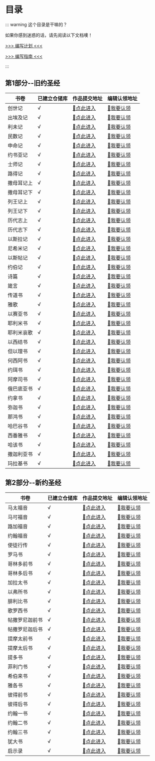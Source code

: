 
# 目录

::: warning 这个目录是干嘛的？

如果你感到迷惑的话，请先阅读以下文档噢！

  [>>> 编写计划 <<<](/plan/) 

  [>>> 编写指南 <<<](/plan/guide.md) 

:::

## 第1部分--旧约圣经


| 书卷     | 已建立仓储库 | 作品提交地址     | 编辑认领地址 |
| -------- | ------------ | -------- | -------- |
| 创世记 |√| [📁点此进入](https://github.com/wangxinleo/knowledge-framework-for-bible/tree/master/旧约圣经/创世记) | [🙋我要认领](https://github.com/wangxinleo/knowledge-framework-for-bible/issues/I29RO6) |
| 出埃及记 | √ | [📁点此进入](https://github.com/wangxinleo/knowledge-framework-for-bible/tree/master/旧约圣经/出埃及记) | [🙋我要认领](https://github.com/wangxinleo/knowledge-framework-for-bible/issues/I2A0KV) |
| 利未记 | √ | [📁点此进入](https://github.com/wangxinleo/knowledge-framework-for-bible/tree/master/旧约圣经/利未记) | [🙋我要认领](https://github.com/wangxinleo/knowledge-framework-for-bible/issues/I2A0L3) |
| 民数记 | √ | [📁点此进入](https://github.com/wangxinleo/knowledge-framework-for-bible/tree/master/旧约圣经/民数记) | [🙋我要认领](https://github.com/wangxinleo/knowledge-framework-for-bible/issues/I2A0L6) |
| 申命记 | √ | [📁点此进入](https://github.com/wangxinleo/knowledge-framework-for-bible/tree/master/旧约圣经/申命记) | [🙋我要认领](https://github.com/wangxinleo/knowledge-framework-for-bible/issues/I2A0LA) |
| 约书亚记 | √ | [📁点此进入](https://github.com/wangxinleo/knowledge-framework-for-bible/tree/master/旧约圣经/约书亚记) | [🙋我要认领]() |
| 士师记 | √ | [📁点此进入](https://github.com/wangxinleo/knowledge-framework-for-bible/tree/master/旧约圣经/士师记) | [🙋我要认领]() |
| 路得记 | √ | [📁点此进入](https://github.com/wangxinleo/knowledge-framework-for-bible/tree/master/旧约圣经/路得记) | [🙋我要认领]() |
| 撒母耳记上 | √ | [📁点此进入](https://github.com/wangxinleo/knowledge-framework-for-bible/tree/master/旧约圣经/撒母耳记上) | [🙋我要认领]() |
| 撒母耳记下 | √ | [📁点此进入](https://github.com/wangxinleo/knowledge-framework-for-bible/tree/master/旧约圣经/撒母耳记下) | [🙋我要认领]() |
| 列王记上 | √ | [📁点此进入](https://github.com/wangxinleo/knowledge-framework-for-bible/tree/master/旧约圣经/列王记上) | [🙋我要认领]() |
| 列王记下 | √ | [📁点此进入](https://github.com/wangxinleo/knowledge-framework-for-bible/tree/master/旧约圣经/列王记下) | [🙋我要认领]() |
| 历代志上 | √ | [📁点此进入](https://github.com/wangxinleo/knowledge-framework-for-bible/tree/master/旧约圣经/历代志上) | [🙋我要认领]() |
| 历代志下 | √            | [📁点此进入](https://github.com/wangxinleo/knowledge-framework-for-bible/tree/master/旧约圣经/历代志下) | [🙋我要认领]() |
| 以斯拉记 | √ | [📁点此进入](https://github.com/wangxinleo/knowledge-framework-for-bible/tree/master/旧约圣经/以斯拉记) | [🙋我要认领]() |
| 尼希米记 | √ | [📁点此进入](https://github.com/wangxinleo/knowledge-framework-for-bible/tree/master/旧约圣经/尼希米记) | [🙋我要认领]() |
| 以斯帖记 | √ | [📁点此进入](https://github.com/wangxinleo/knowledge-framework-for-bible/tree/master/旧约圣经/以斯帖记) | [🙋我要认领]() |
| 约伯记 | √ | [📁点此进入](https://github.com/wangxinleo/knowledge-framework-for-bible/tree/master/旧约圣经/约伯记) | [🙋我要认领]() |
| 诗篇 | √            | [📁点此进入](https://github.com/wangxinleo/knowledge-framework-for-bible/tree/master/旧约圣经/诗篇) | [🙋我要认领]() |
| 箴言 | √ | [📁点此进入](https://github.com/wangxinleo/knowledge-framework-for-bible/tree/master/旧约圣经/箴言) | [🙋我要认领]() |
| 传道书 | √ | [📁点此进入](https://github.com/wangxinleo/knowledge-framework-for-bible/tree/master/旧约圣经/传道书) | [🙋我要认领]() |
| 雅歌 | √ | [📁点此进入](https://github.com/wangxinleo/knowledge-framework-for-bible/tree/master/旧约圣经/雅歌) | [🙋我要认领]() |
| 以赛亚书 | √ | [📁点此进入](https://github.com/wangxinleo/knowledge-framework-for-bible/tree/master/旧约圣经/以赛亚书) | [🙋我要认领]() |
| 耶利米书 | √ | [📁点此进入](https://github.com/wangxinleo/knowledge-framework-for-bible/tree/master/旧约圣经/耶利米书) | [🙋我要认领]() |
| 耶利米哀歌 | √ | [📁点此进入](https://github.com/wangxinleo/knowledge-framework-for-bible/tree/master/旧约圣经/耶利米哀歌) | [🙋我要认领]() |
| 以西结书 | √ | [📁点此进入](https://github.com/wangxinleo/knowledge-framework-for-bible/tree/master/旧约圣经/以西结书) | [🙋我要认领]() |
| 但以理书 | √ | [📁点此进入](https://github.com/wangxinleo/knowledge-framework-for-bible/tree/master/旧约圣经/但以理书) | [🙋我要认领]() |
| 何西阿书 | √ | [📁点此进入](https://github.com/wangxinleo/knowledge-framework-for-bible/tree/master/旧约圣经/何西阿书) | [🙋我要认领]() |
| 约珥书 | √ | [📁点此进入](https://github.com/wangxinleo/knowledge-framework-for-bible/tree/master/旧约圣经/约珥书) | [🙋我要认领]() |
| 阿摩司书 | √ | [📁点此进入](https://github.com/wangxinleo/knowledge-framework-for-bible/tree/master/旧约圣经/阿摩司书) | [🙋我要认领]() |
| 俄巴底亚书 | √ | [📁点此进入](https://github.com/wangxinleo/knowledge-framework-for-bible/tree/master/旧约圣经/俄巴底亚书) | [🙋我要认领]() |
| 约拿书 | √ | [📁点此进入](https://github.com/wangxinleo/knowledge-framework-for-bible/tree/master/旧约圣经/约拿书) | [🙋我要认领]() |
| 弥迦书 | √ | [📁点此进入](https://github.com/wangxinleo/knowledge-framework-for-bible/tree/master/旧约圣经/弥迦书) | [🙋我要认领]() |
| 那鸿书 | √ | [📁点此进入](https://github.com/wangxinleo/knowledge-framework-for-bible/tree/master/旧约圣经/那鸿书) | [🙋我要认领]() |
| 哈巴谷书 | √ | [📁点此进入](https://github.com/wangxinleo/knowledge-framework-for-bible/tree/master/旧约圣经/哈巴谷书) | [🙋我要认领]() |
| 西番雅书 | √ | [📁点此进入](https://github.com/wangxinleo/knowledge-framework-for-bible/tree/master/旧约圣经/西番雅书) | [🙋我要认领]() |
| 哈该书 | √ | [📁点此进入](https://github.com/wangxinleo/knowledge-framework-for-bible/tree/master/旧约圣经/哈该书) | [🙋我要认领]() |
| 撒迦利亚书 | √            | [📁点此进入](https://github.com/wangxinleo/knowledge-framework-for-bible/tree/master/旧约圣经/撒迦利亚书) | [🙋我要认领]() |
| 玛拉基书 | √ | [📁点此进入](https://github.com/wangxinleo/knowledge-framework-for-bible/tree/master/旧约圣经/玛拉基书) | [🙋我要认领]() |



## 第2部分--新约圣经
| 书卷           | 已建立仓储库 | 作品提交地址                                                 | 编辑认领地址  |
| -------------- | ------------ | ------------------------------------------------------------ | ------------- |
| 马太福音       | √            | [📁点此进入](https://github.com/wangxinleo/knowledge-framework-for-bible/tree/master/旧约圣经/马太福音) | [🙋我要认领]() |
| 马可福音       | √            | [📁点此进入](https://github.com/wangxinleo/knowledge-framework-for-bible/tree/master/旧约圣经/马可福音) | [🙋我要认领]() |
| 路加福音       | √            | [📁点此进入](https://github.com/wangxinleo/knowledge-framework-for-bible/tree/master/旧约圣经/路加福音) | [🙋我要认领]() |
| 约翰福音       | √            | [📁点此进入](https://github.com/wangxinleo/knowledge-framework-for-bible/tree/master/旧约圣经/约翰福音) | [🙋我要认领]() |
| 使徒行传       | √            | [📁点此进入](https://github.com/wangxinleo/knowledge-framework-for-bible/tree/master/旧约圣经/使徒行传) | [🙋我要认领]() |
| 罗马书         | √            | [📁点此进入](https://github.com/wangxinleo/knowledge-framework-for-bible/tree/master/旧约圣经/罗马书) | [🙋我要认领]() |
| 哥林多前书     | √            | [📁点此进入](https://github.com/wangxinleo/knowledge-framework-for-bible/tree/master/旧约圣经/哥林多前书) | [🙋我要认领]() |
| 哥林多后书     | √            | [📁点此进入](https://github.com/wangxinleo/knowledge-framework-for-bible/tree/master/旧约圣经/哥林多后书) | [🙋我要认领]() |
| 加拉太书       | √            | [📁点此进入](https://github.com/wangxinleo/knowledge-framework-for-bible/tree/master/旧约圣经/加拉太书) | [🙋我要认领]() |
| 以弗所书       | √            | [📁点此进入](https://github.com/wangxinleo/knowledge-framework-for-bible/tree/master/旧约圣经/以弗所书) | [🙋我要认领]() |
| 腓利比书       | √            | [📁点此进入](https://github.com/wangxinleo/knowledge-framework-for-bible/tree/master/旧约圣经/腓利比书) | [🙋我要认领]() |
| 歌罗西书       | √            | [📁点此进入](https://github.com/wangxinleo/knowledge-framework-for-bible/tree/master/旧约圣经/歌罗西书) | [🙋我要认领]() |
| 帖撒罗尼迦前书 | √            | [📁点此进入](https://github.com/wangxinleo/knowledge-framework-for-bible/tree/master/旧约圣经/帖撒罗尼迦前书) | [🙋我要认领]() |
| 帖撒罗尼迦后书 | √            | [📁点此进入](https://github.com/wangxinleo/knowledge-framework-for-bible/tree/master/旧约圣经/帖撒罗尼迦后书) | [🙋我要认领]() |
| 提摩太前书     | √            | [📁点此进入](https://github.com/wangxinleo/knowledge-framework-for-bible/tree/master/旧约圣经/提摩太前书) | [🙋我要认领]() |
| 提摩太后书     | √            | [📁点此进入](https://github.com/wangxinleo/knowledge-framework-for-bible/tree/master/旧约圣经/提摩太后书) | [🙋我要认领]() |
| 提多书         | √            | [📁点此进入](https://github.com/wangxinleo/knowledge-framework-for-bible/tree/master/旧约圣经/提多书) | [🙋我要认领]() |
| 菲利门书       | √            | [📁点此进入](https://github.com/wangxinleo/knowledge-framework-for-bible/tree/master/旧约圣经/菲利门书) | [🙋我要认领]() |
| 希伯来书       | √            | [📁点此进入](https://github.com/wangxinleo/knowledge-framework-for-bible/tree/master/旧约圣经/希伯来书) | [🙋我要认领]() |
| 雅各书         | √            | [📁点此进入](https://github.com/wangxinleo/knowledge-framework-for-bible/tree/master/旧约圣经/雅各书) | [🙋我要认领]() |
| 彼得前书       | √            | [📁点此进入](https://github.com/wangxinleo/knowledge-framework-for-bible/tree/master/旧约圣经/彼得前书) | [🙋我要认领]() |
| 彼得后书       | √            | [📁点此进入](https://github.com/wangxinleo/knowledge-framework-for-bible/tree/master/旧约圣经/彼得后书) | [🙋我要认领]() |
| 约翰一书       | √            | [📁点此进入](https://github.com/wangxinleo/knowledge-framework-for-bible/tree/master/旧约圣经/约翰一书) | [🙋我要认领]() |
| 约翰二书       | √            | [📁点此进入](https://github.com/wangxinleo/knowledge-framework-for-bible/tree/master/旧约圣经/约翰二书) | [🙋我要认领]() |
| 约翰三书       | √            | [📁点此进入](https://github.com/wangxinleo/knowledge-framework-for-bible/tree/master/旧约圣经/约翰三书) | [🙋我要认领]() |
| 犹大书         | √            | [📁点此进入](https://github.com/wangxinleo/knowledge-framework-for-bible/tree/master/旧约圣经/犹大书) | [🙋我要认领]() |
| 启示录         | √            | [📁点此进入](https://github.com/wangxinleo/knowledge-framework-for-bible/tree/master/旧约圣经/启示录) | [🙋我要认领]() |

